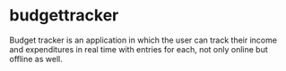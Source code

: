 # budgettracker

Budget tracker is an application in which the user can track their income and expenditures in real time with entries for each, not only online but offline as well.

